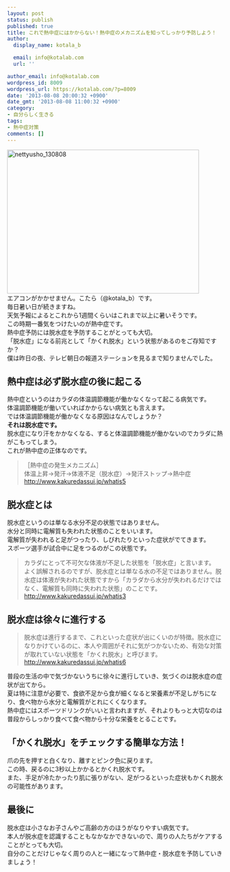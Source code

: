 ```yaml
---
layout: post
status: publish
published: true
title: これで熱中症にはかからない！熱中症のメカニズムを知ってしっかり予防しよう！
author:
  display_name: kotala_b

  email: info@kotalab.com
  url: ''

author_email: info@kotalab.com
wordpress_id: 8009
wordpress_url: https://kotalab.com/?p=8009
date: '2013-08-08 20:00:32 +0900'
date_gmt: '2013-08-08 11:00:32 +0900'
category:
- 自分らしく生きる
tags:
- 熱中症対策
comments: []
---
```

<p><img src="https://kotalab.com/wp-content/uploads/nettyusho_130808-448x336.jpg" alt="nettyusho_130808" width="448" height="336" class="alignnone size-large wp-image-8011" /><br />
エアコンがかかせません。こたら（@kotala_b）です。<br />
毎日暑い日が続きますね。<br />
天気予報によるとこれから1週間くらいはこれまで以上に暑いそうです。<br />
この時期一番気をつけたいのが熱中症です。<br />
熱中症予防には脱水症を予防することがとっても大切。<br />
「脱水症」になる前兆として「かくれ脱水」という状態があるのをご存知ですか？<br />
僕は昨日の夜、テレビ朝日の報道ステーションを見るまで知りませんでした。<br />
</p>
<!--more-->
<h2>熱中症は必ず脱水症の後に起こる</h2>
<p>熱中症というのはカラダの体温調節機能が働かなくなって起こる病気です。<br />
体温調節機能が働いていればかからない病気とも言えます。<br />
では体温調節機能が働かなくなる原因はなんでしょうか？<br />
<strong>それは脱水症です。</strong><br />
脱水症になり汗をかかなくなる、すると体温調節機能が働かないのでカラダに熱がこもってしまう。<br />
これが熱中症の正体なのです。</p>
<blockquote><p>［熱中症の発生メカニズム］<br />
体温上昇&rarr;発汗&rarr;体液不足（脱水症）&rarr;発汗ストップ&rarr;熱中症<br />
<a href="http://www.kakuredassui.jp/whatis5" title="「かくれ脱水」って何？" target="_blank">http://www.kakuredassui.jp/whatis5</a></p></blockquote>
<h2>脱水症とは</h2>
<p>脱水症というのは単なる水分不足の状態ではありません。<br />
水分と同時に電解質も失われた状態のことをいいます。<br />
電解質が失われると足がつったり、しびれたりといった症状がでてきます。<br />
スポーツ選手が試合中に足をつるのがこの状態です。</p>
<blockquote><p>カラダにとって不可欠な体液が不足した状態を「脱水症」と言います。<br />
よく誤解されるのですが、脱水症とは単なる水の不足ではありません。脱水症は体液が失われた状態ですから「カラダから水分が失われるだけではなく、電解質も同時に失われた状態」のことです。<br />
<a href="http://www.kakuredassui.jp/whatis3" title="「脱水症」とは？" target="_blank">http://www.kakuredassui.jp/whatis3</a></p></blockquote>
<h2>脱水症は徐々に進行する</h2>
<blockquote><p>脱水症は進行するまで、これといった症状が出にくいのが特徴。脱水症になりかけているのに、本人や周囲がそれに気がつかないため、有効な対策が取れていない状態を「かくれ脱水」と呼びます。<br />
<a href="http://www.kakuredassui.jp/whatis6" title="「かくれ脱水」とは？" target="_blank">http://www.kakuredassui.jp/whatis6</a></p></blockquote>
<p>普段の生活の中で気づかないうちに徐々に進行していき、気づくのは脱水症の症状が出てから。<br />
夏は特に注意が必要で、食欲不足から食が細くなると栄養素が不足しがちになり、食べ物から水分と電解質がとれにくくなります。<br />
熱中症にはスポーツドリンクがいいと言われますが、それよりもっと大切なのは普段からしっかり食べて食べ物から十分な栄養をとることです。</p>
<h2>「かくれ脱水」をチェックする簡単な方法！</h2>
<p>爪の先を押すと白くなり、離すとピンク色に戻ります。<br />
この時、戻るのに3秒以上かかるとかくれ脱水です。<br />
また、手足が冷たかったり肌に張りがない、足がつるといった症状もかくれ脱水の可能性があります。</p>
<h2>最後に</h2>
<p>脱水症は小さなお子さんやご高齢の方のほうがなりやすい病気です。<br />
本人が脱水症を認識することもなかなかできないので、周りの人たちがケアすることがとっても大切。<br />
自分のことだけじゃなく周りの人と一緒になって熱中症・脱水症を予防していきましょう！</p>
